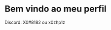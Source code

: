 <!DOCTYPE html>
<html>
<head>
    <h1>Bem vindo ao meu perfil</h1>
    <p>Discord: X0#8182 ou x0zhp1z</p>
</head>
<body>
    <!--Nada para colocar aqui por enquanto-->
</body>
</html>

